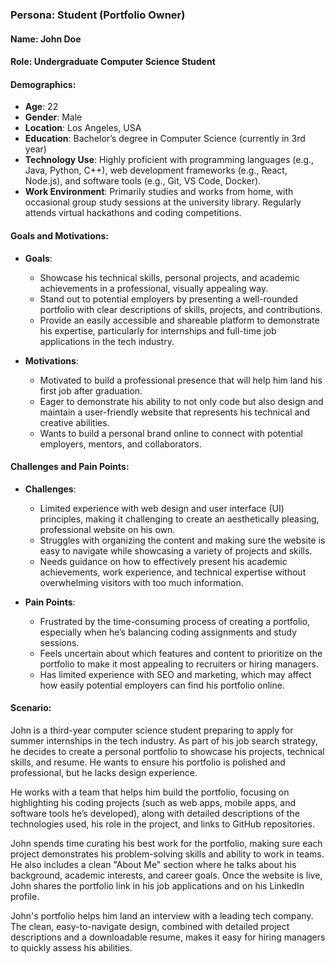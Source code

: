 ### Persona: Student (Portfolio Owner)

#### **Name**: John Doe  
#### **Role**: Undergraduate Computer Science Student  

#### **Demographics**:
- **Age**: 22  
- **Gender**: Male  
- **Location**: Los Angeles, USA  
- **Education**: Bachelor’s degree in Computer Science (currently in 3rd year)  
- **Technology Use**: Highly proficient with programming languages (e.g., Java, Python, C++), web development frameworks (e.g., React, Node.js), and software tools (e.g., Git, VS Code, Docker).
- **Work Environment**: Primarily studies and works from home, with occasional group study sessions at the university library. Regularly attends virtual hackathons and coding competitions.  

#### **Goals and Motivations**:
- **Goals**:
  - Showcase his technical skills, personal projects, and academic achievements in a professional, visually appealing way.
  - Stand out to potential employers by presenting a well-rounded portfolio with clear descriptions of skills, projects, and contributions.
  - Provide an easily accessible and shareable platform to demonstrate his expertise, particularly for internships and full-time job applications in the tech industry.

- **Motivations**:
  - Motivated to build a professional presence that will help him land his first job after graduation.
  - Eager to demonstrate his ability to not only code but also design and maintain a user-friendly website that represents his technical and creative abilities.
  - Wants to build a personal brand online to connect with potential employers, mentors, and collaborators.

#### **Challenges and Pain Points**:
- **Challenges**:
  - Limited experience with web design and user interface (UI) principles, making it challenging to create an aesthetically pleasing, professional website on his own.
  - Struggles with organizing the content and making sure the website is easy to navigate while showcasing a variety of projects and skills.
  - Needs guidance on how to effectively present his academic achievements, work experience, and technical expertise without overwhelming visitors with too much information.

- **Pain Points**:
  - Frustrated by the time-consuming process of creating a portfolio, especially when he’s balancing coding assignments and study sessions.
  - Feels uncertain about which features and content to prioritize on the portfolio to make it most appealing to recruiters or hiring managers.
  - Has limited experience with SEO and marketing, which may affect how easily potential employers can find his portfolio online.

#### **Scenario**:
John is a third-year computer science student preparing to apply for summer internships in the tech industry. As part of his job search strategy, he decides to create a personal portfolio to showcase his projects, technical skills, and resume. He wants to ensure his portfolio is polished and professional, but he lacks design experience.

He works with a team that helps him build the portfolio, focusing on highlighting his coding projects (such as web apps, mobile apps, and software tools he’s developed), along with detailed descriptions of the technologies used, his role in the project, and links to GitHub repositories.

John spends time curating his best work for the portfolio, making sure each project demonstrates his problem-solving skills and ability to work in teams. He also includes a clean "About Me" section where he talks about his background, academic interests, and career goals. Once the website is live, John shares the portfolio link in his job applications and on his LinkedIn profile.

John's portfolio helps him land an interview with a leading tech company. The clean, easy-to-navigate design, combined with detailed project descriptions and a downloadable resume, makes it easy for hiring managers to quickly assess his abilities.

